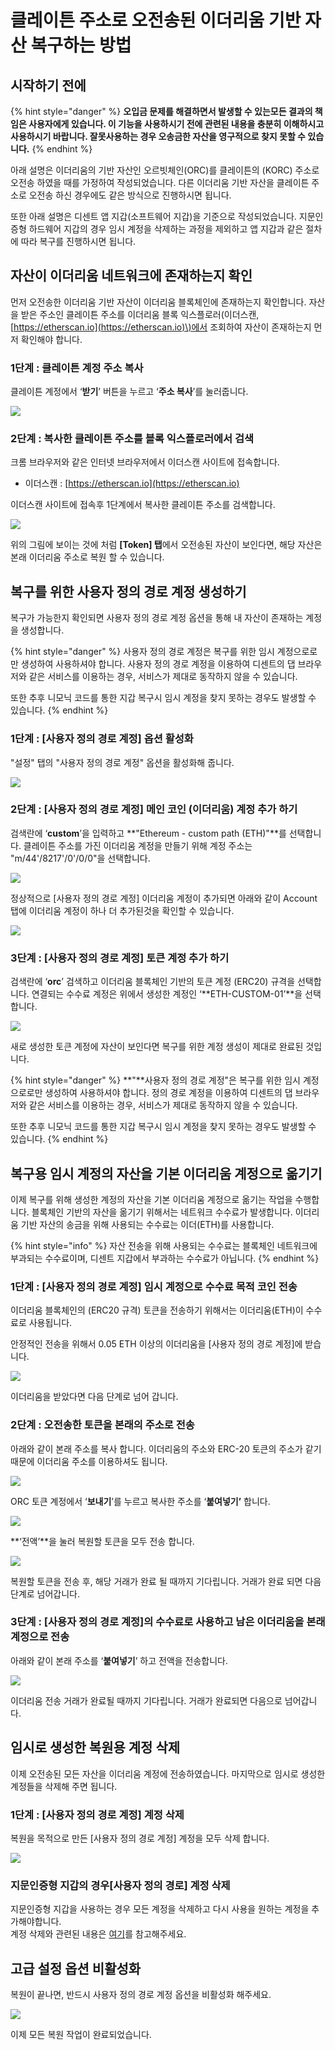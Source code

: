 # 클레이튼 주소로 오전송된 이더리움 기반 자산 복구하는 방법

## 시작하기 전에

{% hint style="danger" %}
**오입금 문제를 해결하면서 발생할 수 있는모든 결과의 책임은 사용자에게 있습니다. 이 기능을 사용하시기 전에 관련된 내용을 충분히 이해하시고 사용하시기 바랍니다. 잘못사용하는 경우 오송금한 자산을 영구적으로 찾지 못할 수 있습니다.**
{% endhint %}

아래 설명은 이더리움의 기반 자산인 오르빗체인\(ORC\)를 클레이튼의 \(KORC\) 주소로 오전송 하였을 때를 가정하여 작성되었습니다. 다른 이더리움 기반 자산을 클레이튼 주소로 오전송 하신 경우에도 같은 방식으로 진행하시면 됩니다.

또한 아래 설명은 디센트 앱 지갑\(소프트웨어 지갑\)을 기준으로 작성되었습니다. 지문인증형 하드웨어 지갑의 경우 임시 계정을 삭제하는 과정을 제외하고 앱 지갑과 같은 절차에 따라 복구를 진행하시면 됩니다.

## 자산이 이더리움 네트워크에 존재하는지 확인

먼저 오전송한 이더리움 기반 자산이 이더리움 블록체인에 존재하는지 확인합니다. 자산을 받은 주소인 클레이튼 주소를 이더리움 블록 익스플로러\(이더스캔, [https://etherscan.io](https://etherscan.io)\)에서 조회하여 자산이 존재하는지 먼저 확인해야 합니다.

### **1단계 :** 클레이튼 계정 주소 복사

클레이튼 계정에서 ‘**받기**’ 버튼을 누르고 ‘**주소 복사**’를 눌러줍니다.

![](https://cdn-images-1.medium.com/max/800/1*czMiNHCS56-nrWFh30xX4Q.png)

### **2단계 :** 복사한 클레이튼 주소를 블록 익스플로러에서 검색

크롬 브라우저와 같은 인터넷 브라우저에서 이더스캔 사이트에 접속합니다.

* 이더스캔 : [https://etherscan.io](https://etherscan.io)

이더스캔 사이트에 접속후 1단계에서 복사한 클레이튼 주소를 검색합니다.

![](../.gitbook/assets/13%20%282%29.png)

위의 그림에 보이는 것에 처럼 **\[Token\] 탭**에서 오전송된 자산이 보인다면, 해당 자산은 본래 이더리움 주소로 복원 할 수 있습니다.

## 복구를 위한 사용자 정의 경로 계정 생성하기

복구가 가능한지 확인되면 사용자 정의 경로 계정 옵션을 통해 내 자산이 존재하는 계정을 생성합니다. 

{% hint style="danger" %}
사용자 정의 경로 계정은 복구를 위한 임시 계정으로로만 생성하여 사용하셔야 합니다. 사용자 정의 경로 계정을 이용하여 디센트의 댑 브라우저와 같은 서비스를 이용하는 경우, 서비스가 제대로 동작하지 않을 수 있습니다.

또한 추후 니모닉 코드를 통한 지갑 복구시 임시 계정을 찾지 못하는 경우도 발생할 수 있습니다.
{% endhint %}

### **1단계 :** \[사용자 정의 경로 계정\] 옵션 활성화

"설정" 탭의 "사용자 정의 경로 계정" 옵션을 활성화해 줍니다.

![](https://cdn-images-1.medium.com/max/800/1*HYmxDf23e44kq9OO55Napg.png)

### **2단계 :** \[사용자 정의 경로 계정\] 메인 **코인 \(이더리움\) 계정** 추가 하기

검색란에 ‘**custom**’을 입력하고 **"Ethereum - custom path \(ETH\)"**를 선택합니다. 클레이튼 주소를 가진 이더리움 계정을 만들기 위해 계정 주소는 "m/44'/8217'/0'/0/0"을 선택합니다.

![](../.gitbook/assets/2%20%289%29.png)

정상적으로 \[사용자 정의 경로 계정\] 이더리움 계정이 추가되면 아래와 같이 Account탭에 이더리움 계정이 하나 더 추가된것을 확인할 수 있습니다.

![](../.gitbook/assets/3%20%288%29.png)

### **3단계 :** \[사용자 정의 경로 계정\] **토큰 계정** 추가 하기

검색란에 ‘**orc**’ 검색하고 이더리움 블록체인 기반의 토큰 계정 \(ERC20\) 규격을 선택합니다. 연결되는 수수료 계정은 위에서 생성한 계정인 ‘**ETH-CUSTOM-01’**을 선택합니다.

![](../.gitbook/assets/4%20%285%29.png)

새로 생성한 토큰 계정에 자산이 보인다면 복구를 위한 계정 생성이 제대로 완료된 것입니다.

{% hint style="danger" %}
**"**사용자 정의 경로 계정"은 복구를 위한 임시 계정으로로만 생성하여 사용하셔야 합니다. 정의 경로 계정을 이용하여 디센트의 댑 브라우저와 같은 서비스를 이용하는 경우, 서비스가 제대로 동작하지 않을 수 있습니다.

또한 추후 니모닉 코드를 통한 지갑 복구시 임시 계정을 찾지 못하는 경우도 발생할 수 있습니다.
{% endhint %}

## 복구용 임시 계정의 자산을 기본 이더리움 계정으로 옮기기

이제 복구를 위해 생성한 계정의 자산을 기본 이더리움 계정으로 옮기는 작업을 수행합니다. 블록체인 기반의 자산을 옮기기 위해서는 네트워크 수수료가 발생합니다. 이더리움 기반 자산의 송금을 위해 사용되는 수수료는 이더\(ETH\)를 사용합니다.

{% hint style="info" %}
자산 전송을 위해 사용되는 수수료는 블록체인 네트워크에 부과되는 수수료이며, 디센트 지갑에서 부과하는 수수료가 아닙니다.
{% endhint %}

### **1단계 :** \[사용자 정의 경로 계정\] 임시 계정으로 수수료 목적 코인 전송

이더리움 블록체인의 \(ERC20 규격\) 토큰을 전송하기 위해서는 이더리움\(ETH\)이 수수료로 사용됩니다.

안정적인 전송을 위해서 0.05 ETH 이상의 이더리움을 \[사용자 정의 경로 계정\]에 받습니다.

![](../.gitbook/assets/5%20%283%29.png)

이더리움을 받았다면 다음 단계로 넘어 갑니다.

### **2단계 :** 오전송한 토큰을 본래의 주소로 전송

아래와 같이 본래 주소를 복사 합니다. 이더리움의 주소와 ERC-20 토큰의 주소가 같기 때문에 이더리움 주소를 이용하셔도 됩니다.

![](../.gitbook/assets/6%20%284%29.png)

ORC 토큰 계정에서 ‘**보내기**’를 누르고 복사한 주소를 ‘**붙여넣기’** 합니다.

![](../.gitbook/assets/7%20%284%29.png)

**‘전액’**을 눌러 복원할 토큰을 모두 전송 합니다.

![](https://cdn-images-1.medium.com/max/800/1*H8DLw5jFQ_DEstlQ7g-sag.png)

복원할 토큰을 전송 후, 해당 거래가 완료 될 때까지 기다립니다. 거래가 완료 되면 다음 단계로 넘어갑니다.

### **3단계 :** \[사용자 정의 경로 계정\]의 수수료로 사용하고 남은 이더리움을 본래 계정으로 전송

아래와 같이 본래 주소를 ‘**붙여넣기**’ 하고 전액을 전송합니다.

![](../.gitbook/assets/8%20%284%29.png)

이더리움 전송 거래가 완료될 때까지 기다립니다. 거래가 완료되면 다음으로 넘어갑니다.

## **임시로 생성한 복원용 계정 삭제**

이제 오전송된 모든 자산을 이더리움 계정에 전송하였습니다. 마지막으로 임시로 생성한 계정들을 삭제해 주면 됩니다.

### **1단계 :** \[사용자 정의 경로 계정\] 계정 삭제 

복원을 목적으로 만든 \[사용자 정의 경로 계정\] 계정을 모두 삭제 합니다. 

![](../.gitbook/assets/9%20%284%29.png)

### 지문인증형 지갑의 경우\[사용자 정의 경로\] 계정 삭제

지문인증형 지갑을 사용하는 경우 모든 계정을 삭제하고 다시 사용을 원하는 계정을 추가해야합니다.  
계정 삭제와 관련된 내용은 [여기](https://userguide.dcentwallet.com/v/kr/biometric-wallet/setting-menu#undefined-7)를 참고해주세요. 

## **고급 설정 옵션 비활성화**

복원이 끝나면, 반드시 사용자 정의 경로 계정 옵션을 비활성화 해주세요.

![](https://cdn-images-1.medium.com/max/800/1*pGt0yyeEYxIN-tjTJeD0wg.png)

이제 모든 복원 작업이 완료되었습니다.

